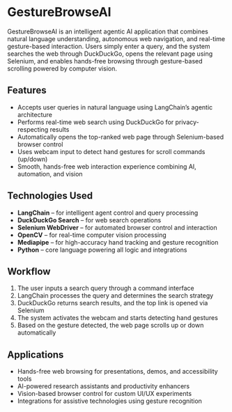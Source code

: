 # GestureBrowseAI

GestureBrowseAI is an intelligent agentic AI application that combines natural language understanding, autonomous web navigation, and real-time gesture-based interaction. Users simply enter a query, and the system searches the web through DuckDuckGo, opens the relevant page using Selenium, and enables hands-free browsing through gesture-based scrolling powered by computer vision.

## Features

- Accepts user queries in natural language using LangChain’s agentic architecture  
- Performs real-time web search using DuckDuckGo for privacy-respecting results  
- Automatically opens the top-ranked web page through Selenium-based browser control  
- Uses webcam input to detect hand gestures for scroll commands (up/down)  
- Smooth, hands-free web interaction experience combining AI, automation, and vision  

## Technologies Used

- **LangChain** – for intelligent agent control and query processing  
- **DuckDuckGo Search** – for web search operations  
- **Selenium WebDriver** – for automated browser control and interaction  
- **OpenCV** – for real-time computer vision processing  
- **Mediapipe** – for high-accuracy hand tracking and gesture recognition  
- **Python** – core language powering all logic and integrations  

## Workflow

1. The user inputs a search query through a command interface  
2. LangChain processes the query and determines the search strategy  
3. DuckDuckGo returns search results, and the top link is opened via Selenium  
4. The system activates the webcam and starts detecting hand gestures  
5. Based on the gesture detected, the web page scrolls up or down automatically  

## Applications

- Hands-free web browsing for presentations, demos, and accessibility tools  
- AI-powered research assistants and productivity enhancers  
- Vision-based browser control for custom UI/UX experiments  
- Integrations for assistive technologies using gesture recognition  
